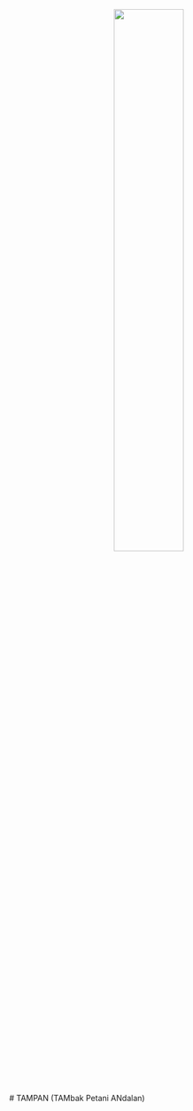 <div align="center"><img src = "[https://storage.googleapis.com/lablab-static-eu/images/teams/llama-2-hackathon-with-clarifai/cllhk45i700113o6o48tr9wyr_imageLink_wj91uyk.jpg](https://github.com/zelvann/TAMPAN/blob/main/images/logo.png)https://github.com/zelvann/TAMPAN/blob/main/images/logo.png" width = 50% height= 50%></div>
# TAMPAN (TAMbak Petani ANdalan)
